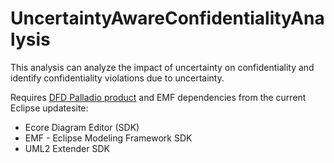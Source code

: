 # UncertaintyAwareConfidentialityAnalysis
This analysis can analyze the impact of uncertainty on confidentiality and identify confidentiality violations due to uncertainty.

Requires [DFD Palladio product](https://product.dataflowanalysis.org) and EMF dependencies from the current Eclipse updatesite:
* Ecore Diagram Editor (SDK)
* EMF - Eclipse Modeling Framework SDK
* UML2 Extender SDK